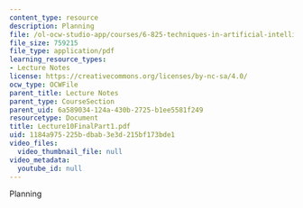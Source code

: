 ```yaml
---
content_type: resource
description: Planning
file: /ol-ocw-studio-app/courses/6-825-techniques-in-artificial-intelligence-sma-5504-fall-2002/1184a975225bdbab3e3d215bf173bde1_Lecture10FinalPart1.pdf
file_size: 759215
file_type: application/pdf
learning_resource_types:
- Lecture Notes
license: https://creativecommons.org/licenses/by-nc-sa/4.0/
ocw_type: OCWFile
parent_title: Lecture Notes
parent_type: CourseSection
parent_uid: 6a589034-124a-430b-2725-b1ee5581f249
resourcetype: Document
title: Lecture10FinalPart1.pdf
uid: 1184a975-225b-dbab-3e3d-215bf173bde1
video_files:
  video_thumbnail_file: null
video_metadata:
  youtube_id: null
---
```

Planning